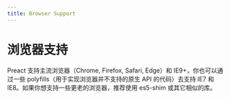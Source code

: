 ```yaml
---
title: Browser Support
---
```


# 浏览器支持

Preact 支持主流浏览器（Chrome, Firefox, Safari, Edge）和 IE9+，你也可以通过一些 polyfills（用于实现浏览器并不支持的原生 API 的代码）去支持 IE7 和 IE8。如果你想支持一些更老的浏览器，推荐使用 es5-shim 或其它相似的库。
